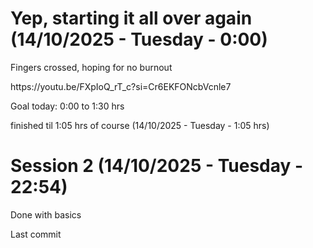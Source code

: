 <h1>Yep, starting it all over again (14/10/2025 - Tuesday - 0:00)</h1>

<p>Fingers crossed, hoping for no burnout </p>

<p>https://youtu.be/FXpIoQ_rT_c?si=Cr6EKFONcbVcnle7</p>

<p>Goal today: 0:00 to 1:30 hrs</p>

<p>finished til 1:05 hrs of course (14/10/2025 - Tuesday - 1:05 hrs)</p>

<h1>Session 2 (14/10/2025 - Tuesday - 22:54)</h1>

<p>Done with basics</p>
<p>Last commit</p>
